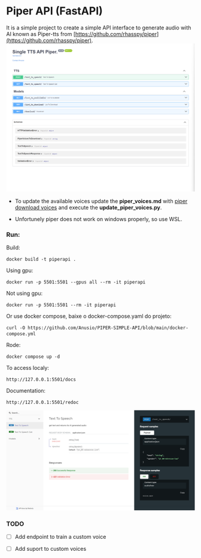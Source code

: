 # Piper API (FastAPI)

It is a simple project to create a simple API interface to generate audio with AI known as Piper-tts from [https://github.com/rhasspy/piper](https://github.com/rhasspy/piper).
![swagger](imgs/swagger.png)

 - To update the available voices update the **piper_voices.md** with [piper download voices](https://github.com/rhasspy/piper/blob/master/VOICES.md) and execute the **update_piper_voices.py**.

 - Unfortunely piper does not work on windows properly, so use WSL.

### Run:
Build:

    docker build -t piperapi .

Using gpu:

    docker run -p 5501:5501 --gpus all --rm -it piperapi

Not using gpu:

    docker run -p 5501:5501 --rm -it piperapi

Or use docker compose, baixe o docker-compose.yaml do projeto:

    curl -O https://github.com/Anusio/PIPER-SIMPLE-API/blob/main/docker-compose.yml

Rode: 

    docker compose up -d

To access localy:
    
    http://127.0.0.1:5501/docs

Documentation:

    http://127.0.0.1:5501/redoc

![swagger](imgs/redoc.png)

### TODO

 - [ ] Add endpoint to train a custom voice
 - [ ] Add suport to custom voices

